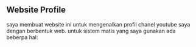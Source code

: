 ## Website Profile
saya membuat website ini untuk mengenalkan profil chanel youtube saya dengan berbentuk web.
untuk sistem matis yang saya gunakan ada beberpa hal:
